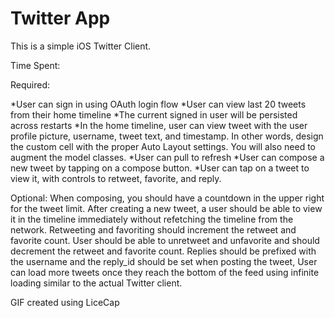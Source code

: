 Twitter App 
========

This is a simple iOS Twitter Client.

Time Spent:

Required:

*User can sign in using OAuth login flow
*User can view last 20 tweets from their home timeline
*The current signed in user will be persisted across restarts
*In the home timeline, user can view tweet with the user profile picture, username, tweet text, and timestamp. In other words, design the custom cell with the proper Auto Layout settings. You will also need to augment the model classes.
*User can pull to refresh
*User can compose a new tweet by tapping on a compose button.
*User can tap on a tweet to view it, with controls to retweet, favorite, and reply.

Optional:
When composing, you should have a countdown in the upper right for the tweet limit.
After creating a new tweet, a user should be able to view it in the timeline immediately without refetching the timeline from the network.
Retweeting and favoriting should increment the retweet and favorite count.
User should be able to unretweet and unfavorite and should decrement the retweet and favorite count.
Replies should be prefixed with the username and the reply_id should be set when posting the tweet,
User can load more tweets once they reach the bottom of the feed using infinite loading similar to the actual Twitter client.



GIF created using LiceCap
